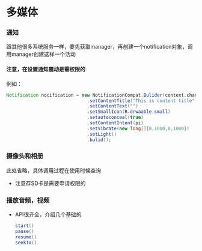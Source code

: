 # 多媒体

### 通知

跟其他很多系统服务一样，要先获取manager，再创建一个notification对象，调用manager创建这样一个活动

#### 注意，在设置通知震动是需权限的
例如：
```java
Notification nocification = new NotificationCompat.Bulider(context,channel)
                              .setContentTitle("This is content title")
                              .setContentText("")
                              .setSmallIcon(R.drwaable.small)
                              .setautoconceal(true)
                              .setContentIntent(pi)
                              .setVibrate(new long[]{0,1000,0,1000})
                              .setLight()
                              .bulid();
```


### 摄像头和相册

此处省略，具体调用过程在使用时候查询

+ 注意存SD卡是需要申请权限的


### 播放音频，视频

* API很齐全，介绍几个基础的
  ```java
  start()
  pause()
  resume()
  seekTo()
  ```
